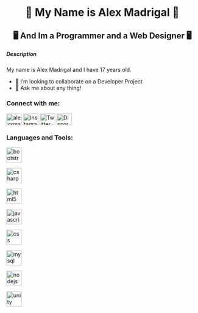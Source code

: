 <h1 align="center"> 👾 My Name is Alex Madrigal 👾 </h1>
<h2 align="center"> 🖥️ And Im a Programmer and a Web Designer 🖥️ </h2>

<h5> Description </h5>
<p> My name is Alex Madrigal and I have 17 years old.</p>
  
- 👯 I’m looking to collaborate on a Developer Project
- 💬 Ask me about any thing!

<h3 align="left">Connect with me:</h3>
<p align="left">
<a href="https://www.linkedin.com/in/alex-madrigal-alriols-65b54b211/" target="blank"><img align="center" src="https://www.vectorlogo.zone/logos/linkedin/linkedin-tile.svg" alt="alexxmadrigal" height="30" width="40" /></a>
<a href="https://instagram.com/alexxmadrigal_" target="blank"><img align="center" src="https://www.vectorlogo.zone/logos/instagram/instagram-icon.svg" alt="Instagram" height="30" width="40" /></a>
<a href="https://discord.gg/YxkrVFkz8j" target="blank"><img align="center" src="https://www.vectorlogo.zone/logos/twitter/twitter-tile.svg" alt="Twitter" height="30" width="40" /></a>
<a href="https://discord.gg/YxkrVFkz8j" target="blank"><img align="center" src="https://www.vectorlogo.zone/logos/discordapp/discordapp-icon.svg" alt="Discord" height="30" width="40" /></a>
</p>

<h3 align="left">Languages and Tools:</h3>
<p align="left"> 
<a href="https://getbootstrap.com" target="_blank"> 

<img src="https://www.vectorlogo.zone/logos/getbootstrap/getbootstrap-icon.svg" alt="bootstrap" width="40" height="40"/> </a> 

<a href="https://www.w3schools.com/cs/" target="_blank"> <img src="https://cdn.jsdelivr.net/npm/simple-icons@3.0.1/icons/csharp.svg" alt="csharp" width="40" height="40"/> </a> 

<a href="https://www.w3.org/html/" target="_blank"> <img src="https://www.vectorlogo.zone/logos/w3_html5/w3_html5-icon.svg" alt="html5" width="40" height="40"/> 

<a href="https://developer.mozilla.org/en-US/docs/Web/JavaScript" target="_blank"> <img src="https://www.vectorlogo.zone/logos/javascript/javascript-vertical.svg" alt="javascript" width="40" height="40"/> </a> 

<a href="https://www.w3schools.com/css/" target="_blank"> <img src="https://www.vectorlogo.zone/logos/netlifyapp_watercss/netlifyapp_watercss-official.svg" alt="css" width="40" height="40"/> </a> 

<a href="https://www.mysql.com/" target="_blank"> <img src="https://www.vectorlogo.zone/logos/mysql/mysql-ar21.svg" alt="mysql" width="40" height="40"/> </a> 

<a href="https://nodejs.org" target="_blank"> <img src="https://www.vectorlogo.zone/logos/nodejs/nodejs-icon.svg" alt="nodejs" width="40" height="40"/> </a> 

<a href="https://www.unity.com/" target="_blank"> <img src="https://www.vectorlogo.zone/logos/unity3d/unity3d-icon.svg" alt="unity" width="40" height="40"/> </a> 
</p>
